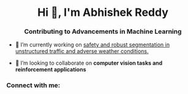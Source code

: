 <h1 align="center">Hi 👋, I'm Abhishek Reddy</h1>
<h3 align="center">Contributing to Advancements in Machine Learning</h3>

- 🔭 I’m currently working on [safety and robust segmentation in unstructured traffic and adverse weather conditions.](https://iddaw.github.io/)

- 👯 I’m looking to collaborate on **computer vision tasks and reinforcement applications**

<h3 align="left">Connect with me:</h3>
<p align="left">
</p>
